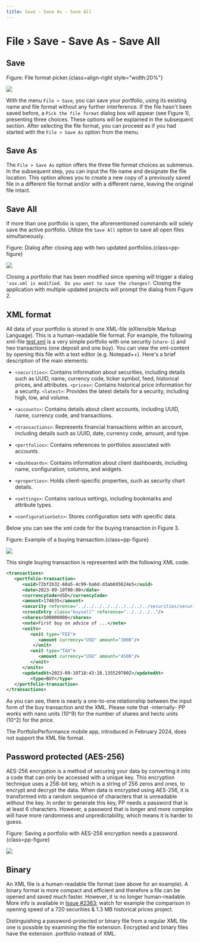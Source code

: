 ```yaml
---
title: Save - Save As - Save All
---
```


# File &rsaquo; Save - Save As - Save All

## Save

Figure: File format picker.{class=align-right style="width:20%"}

![](./images/pick-file-format.png)

With the menu `File > Save`, you can save your portfolio, using its existing name and file format without any further interference. If the file hasn't been saved before, a `Pick the file format` dialog box will appear (see Figure 1), presenting three choices. These options will be explained in the subsequent section. After selecting the file format, you can proceed as if you had started with the `File > Save As` option from the menu.

## Save As

The `File > Save As` option offers the three file format choices as submenus. In the subsequent step, you can input the file name and designate the file location. This option allows you to create a new copy of a previously saved file in a different file format and/or with a different name, leaving the original file intact.

## Save All

If more than one portfolio is open, the aforementioned commands will solely save the active portfolio. Utilize the `Save All` option to save all open files simultaneously. 

Figure: Dialog after closing app with two updated portfolios.{class=pp-figure}

![](./images/app-close.png)

Closing a portfolio that has been modified since opening will trigger a dialog `'xxx.xml is modified. Do you want to save the changes?`. Closing the application with multiple updated projects will prompt the dialog from Figure 2.

## XML format

All data of your portfolio is stored in one XML-file (eXtensible Markup Language). This is a human-readable file format. For example, the following xml-file [test.xml](../../assets/test.xml) is a very simple portfolio with one security (`share-1`) and two transactions (one deposit and one buy). You can view the xml-content by opening this file with a text editor (e.g. Notepad++). Here's a brief description of the main elements:

- `<securities>`: Contains information about securities, including details such as UUID, name, currency code, ticker symbol, feed, historical prices, and attributes.
    `<prices>`: Contains historical price information for a security.
    `<latest>`: Provides the latest details for a security, including high, low, and volume.

- `<accounts>`: Contains details about client accounts, including UUID, name, currency code, and transactions.

- `<transactions>`: Represents financial transactions within an account, including details such as UUID, date, currency code, amount, and type.

- `<portfolios>`: Contains references to portfolios associated with accounts.

- `<dashboards>`: Contains information about client dashboards, including name, configuration, columns, and widgets.

- `<properties>`: Holds client-specific properties, such as security chart details.
- `<settings>`: Contains various settings, including bookmarks and attribute types.
- `<configurationSets>`: Stores configuration sets with specific data.

Below you can see the xml code for the buying transaction in Figure 3.

Figure: Example of a buying transaction.{class=pp-figure}

![](./images/mnu-transaction-buy-share-microsoft.png)

This single buying transaction is represented with the following XML code.

``` xml
<transactions>
   <portfolio-transaction>
      <uuid>72bf2b32-60a5-4c99-ba6d-d3ab695624e5</uuid>
      <date>2023-09-10T00:00</date>
      <currencyCode>USD</currencyCode>
      <amount>174635</amount>
      <security reference="../../../../../../../../../securities/security"/>
      <crossEntry class="buysell" reference="../../../.."/>
      <shares>500000000</shares>
      <note>First buy on advice of ...</note>
      <units>
         <unit type="FEE">
            <amount currency="USD" amount="3000"/>
          </unit>
         <unit type="TAX">
            <amount currency="USD" amount="4500"/>
         </unit>
      </units>
      <updatedAt>2023-09-10T18:43:28.135529700Z</updatedAt>
         <type>BUY</type>
   </portfolio-transaction>
</transactions>

```
As you can see, there is nearly a one-to-one relationship between the input form of the buy transaction and the XML. Please note that -internally- PP works with nano units (10^9) for the number of shares and hecto units (10^2) for the price.

The PortfolioPerformance mobile app, introduced in February 2024, does not support the XML file format.


## Password protected (AES-256)

AES-256 encryption is a method of securing your data by converting it into a code that can only be accessed with a unique key. This encryption technique uses a 256-bit key, which is a string of 256 zeros and ones, to encrypt and decrypt the data. When data is encrypted using AES-256, it is transformed into a random sequence of characters that is unreadable without the key. In order to generate this key, PP needs a password that is at least 6 characters. However, a password that is longer and more complex will have more randomness and unpredictability, which means it is harder to guess.

Figure: Saving a portfolio with AES-256 encryption needs a password.{class=pp-figure}

![](./images/mnu-save-encrypted.png)


## Binary

An XML file is a human-readable file format (see above for an example). A binary format is more compact and efficient and therefore a file can be opened and saved much faster. However, it is no longer human-readable. More info is available in [Issue #2363](https://github.com/portfolio-performance/portfolio/issues/2363); watch for example the comparison in opening speed of a 720 securities & 1.3 MB historical prices project.

Distinguishing a password-protected or binary file from a regular XML file one is possible by examining the file extension. Encrypted and binary files have the extension .portfolio instead of XML.